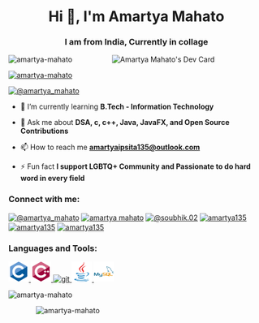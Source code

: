 <h1 align="center">Hi 👋, I'm Amartya Mahato</h1>
<h3 align="center">I am from India, Currently in collage</h3>
<a href="https://app.daily.dev/amartya"><img align="right" src="https://api.daily.dev/devcards/4b988e16e5084e8d979038e824ccfc31.png?r=o7q" width="300" alt="Amartya Mahato's Dev Card"/></a>
<p align="left"> <img src="https://komarev.com/ghpvc/?username=amartya-mahato&label=Profile%20views&color=0e75b6&style=flat" alt="amartya-mahato" /> </p>

<p align="left"> <a href="https://github.com/ryo-ma/github-profile-trophy"><img src="https://github-profile-trophy.vercel.app/?username=amartya-mahato&theme=monokai" alt="amartya-mahato" /></a> </p>

<p align="left"> <a href="https://twitter.com/@amartya_mahato" target="blank"><img src="https://img.shields.io/twitter/follow/@amartya_mahato?logo=twitter&style=for-the-badge" alt="@amartya_mahato" /></a> </p>

- 🌱 I’m currently learning **B.Tech - Information Technology**

- 💬 Ask me about **DSA, c, c++, Java, JavaFX, and Open Source Contributions**

- 📫 How to reach me **amartyaipsita135@outlook.com**

- ⚡ Fun fact **I support LGBTQ+ Community and Passionate to do hard word in every field**

<h3 align="left">Connect with me:</h3>
<p align="left">
<a href="https://twitter.com/@amartya_mahato" target="blank"><img align="center" src="https://raw.githubusercontent.com/rahuldkjain/github-profile-readme-generator/master/src/images/icons/Social/twitter.svg" alt="@amartya_mahato" height="30" width="40" /></a>
<a href="https://linkedin.com/in/amartya mahato" target="blank"><img align="center" src="https://raw.githubusercontent.com/rahuldkjain/github-profile-readme-generator/master/src/images/icons/Social/linked-in-alt.svg" alt="amartya mahato" height="30" width="40" /></a>
<a href="https://instagram.com/@soubhik.02" target="blank"><img align="center" src="https://raw.githubusercontent.com/rahuldkjain/github-profile-readme-generator/master/src/images/icons/Social/instagram.svg" alt="@soubhik.02" height="30" width="40" /></a>
<a href="https://www.codechef.com/users/amartya135" target="blank"><img align="center" src="https://cdn.jsdelivr.net/npm/simple-icons@3.1.0/icons/codechef.svg" alt="amartya135" height="30" width="40" /></a>
<a href="https://codeforces.com/profile/amartya135" target="blank"><img align="center" src="https://raw.githubusercontent.com/rahuldkjain/github-profile-readme-generator/master/src/images/icons/Social/codeforces.svg" alt="amartya135" height="30" width="40" /></a>
<a href="https://www.leetcode.com/amartya135" target="blank"><img align="center" src="https://raw.githubusercontent.com/rahuldkjain/github-profile-readme-generator/master/src/images/icons/Social/leet-code.svg" alt="amartya135" height="30" width="40" /></a>
</p>

<h3 align="left">Languages and Tools:</h3>
<p align="left"> <a href="https://www.cprogramming.com/" target="_blank" rel="noreferrer"> <img src="https://raw.githubusercontent.com/devicons/devicon/master/icons/c/c-original.svg" alt="c" width="40" height="40"/> </a> <a href="https://www.w3schools.com/cpp/" target="_blank" rel="noreferrer"> <img src="https://raw.githubusercontent.com/devicons/devicon/master/icons/cplusplus/cplusplus-original.svg" alt="cplusplus" width="40" height="40"/> </a> <a href="https://git-scm.com/" target="_blank" rel="noreferrer"> <img src="https://www.vectorlogo.zone/logos/git-scm/git-scm-icon.svg" alt="git" width="40" height="40"/> </a> <a href="https://www.java.com" target="_blank" rel="noreferrer"> <img src="https://raw.githubusercontent.com/devicons/devicon/master/icons/java/java-original.svg" alt="java" width="40" height="40"/> </a> <a href="https://www.mysql.com/" target="_blank" rel="noreferrer"> <img src="https://raw.githubusercontent.com/devicons/devicon/master/icons/mysql/mysql-original-wordmark.svg" alt="mysql" width="40" height="40"/> </a> </p>

<!-- <p><img align="right" src="https://github-readme-stats.vercel.app/api/top-langs?username=amartya-mahato&show_icons=true&locale=en&layout=compact&theme=monokai" alt="amartya-mahato"/></p> -->

<p>&nbsp;<img align="left" src="https://github-readme-stats.vercel.app/api?username=amartya-mahato&show_icons=true&locale=en&theme=monokai" alt="amartya-mahato"  width="450" /></p>
<p><img align="right" src="https://github-readme-streak-stats.herokuapp.com/?user=amartya-mahato&theme=monokai" alt="amartya-mahato"  width="450" /></p>

